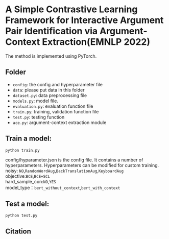 # A Simple Contrastive Learning Framework for Interactive Argument Pair Identification via Argument-Context Extraction(EMNLP 2022)

The method is implemented using PyTorch.
## Folder
- `config`: the config and hyperparameter file
- `data`: please put data in this folder
- `dataset.py`: data preprocessing file
- `models.py`: model file.
- `evaluation.py`: evaluation function file
- `train.py`: training, validation function file 
- `test.py`: testing function
- `ace.py`:  argument-context extraction module
## Train a model:
```shell
python train.py
```
config/hyparameter.json is the config file. It contains a number of hyperparameters. Hyperparameters can be modified for custom training.  
noisy: `NO`,`RandomWordAug`,`BackTranslationAug`,`KeyboardAug`  
objective:`BCE`,`BCE+SCL`  
hard_sample_con:`NO`,`YES`  
model_type：`bert_without_context`,`bert_with_context`
## Test a model:
```shell
python test.py
```
## Citation
